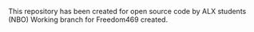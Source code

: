 This repository has been created for open source code by ALX students (NBO)
Working branch for Freedom469 created.
